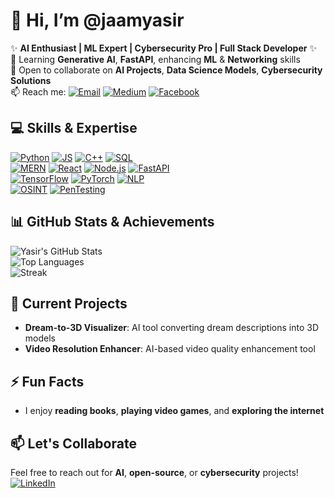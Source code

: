 # 👋 Hi, I’m **@jaamyasir**
✨ **AI Enthusiast | ML Expert | Cybersecurity Pro | Full Stack Developer** ✨  
🌱 Learning **Generative AI**, **FastAPI**, enhancing **ML** & **Networking** skills  
💞 Open to collaborate on **AI Projects**, **Data Science Models**, **Cybersecurity Solutions**  
📫 Reach me: [![Email](https://img.shields.io/badge/Email-teamhackpulse@duck.com-blue?logo=gmail)](mailto:teamhackpulse@duck.com) [![Medium](https://img.shields.io/badge/Medium-Jamyasir-orange?logo=medium)](https://jamyasir.medium.com) [![Facebook](https://img.shields.io/badge/Facebook-Jamyasir-blue?logo=facebook)](https://www.facebook.com/jamyasir0010)

## 💻 Skills & Expertise
[![Python](https://img.shields.io/badge/Python-3.8-brightgreen?logo=python&logoColor=white)](https://www.python.org) [![JS](https://img.shields.io/badge/JavaScript-ES6-yellow?logo=javascript&logoColor=black)](https://developer.mozilla.org/en-US/docs/Web/JavaScript) [![C++](https://img.shields.io/badge/C%2B%2B-blue?logo=c%2B%2B&logoColor=white)](https://en.wikipedia.org/wiki/C%2B%2B) [![SQL](https://img.shields.io/badge/SQL-orange?logo=MySQL&logoColor=white)](https://www.mysql.com)  
[![MERN](https://img.shields.io/badge/MERN-Stack-blue?logo=react&logoColor=white)](https://mern.io) [![React](https://img.shields.io/badge/React-16.13-61DAFB?logo=react&logoColor=black)](https://reactjs.org/) [![Node.js](https://img.shields.io/badge/Node.js-14-green?logo=node.js&logoColor=white)](https://nodejs.org/) [![FastAPI](https://img.shields.io/badge/FastAPI-red?logo=python&logoColor=white)](https://fastapi.tiangolo.com/)  
[![TensorFlow](https://img.shields.io/badge/TensorFlow-2.0-blue?logo=tensorflow&logoColor=white)](https://www.tensorflow.org/) [![PyTorch](https://img.shields.io/badge/PyTorch-red?logo=pytorch&logoColor=white)](https://pytorch.org/) [![NLP](https://img.shields.io/badge/NLP-Text--Analytics-green?logo=google&logoColor=white)](https://en.wikipedia.org/wiki/Natural_language_processing)  
[![OSINT](https://img.shields.io/badge/OSINT-blue?logo=internet-explorer&logoColor=white)](https://en.wikipedia.org/wiki/Open-source_intelligence) [![PenTesting](https://img.shields.io/badge/PenTesting-red?logo=security&logoColor=white)](https://en.wikipedia.org/wiki/Penetration_testing)

## 📊 GitHub Stats & Achievements
![Yasir's GitHub Stats](https://github-readme-stats.vercel.app/api?username=jaamyasir&show_icons=true&theme=radical&count_private=true&hide=prs)  
![Top Languages](https://github-readme-stats.vercel.app/api/top-langs/?username=jaamyasir&layout=compact&theme=radical)  
![Streak](https://github-readme-streak-stats.herokuapp.com/?user=jaamyasir&theme=radical)

## 🔭 Current Projects
- **Dream-to-3D Visualizer**: AI tool converting dream descriptions into 3D models  
- **Video Resolution Enhancer**: AI-based video quality enhancement tool  

## ⚡ Fun Facts
- I enjoy **reading books**, **playing video games**, and **exploring the internet**  

## 📫 Let's Collaborate
Feel free to reach out for **AI**, **open-source**, or **cybersecurity** projects!  
[![LinkedIn](https://img.shields.io/badge/LinkedIn-Profile-blue?logo=linkedin&logoColor=white)](https://www.linkedin.com/in/devxyasir/)
